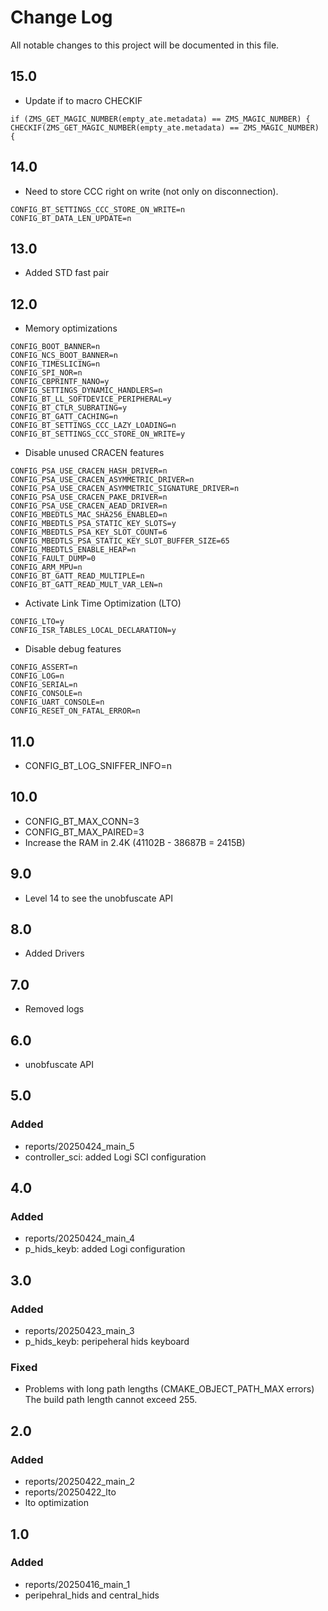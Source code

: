 # Change Log
All notable changes to this project will be documented in this file.


## 15.0
  - Update if to macro CHECKIF
```
if (ZMS_GET_MAGIC_NUMBER(empty_ate.metadata) == ZMS_MAGIC_NUMBER) {
CHECKIF(ZMS_GET_MAGIC_NUMBER(empty_ate.metadata) == ZMS_MAGIC_NUMBER) {
```

## 14.0
  - Need to store CCC right on write (not only on disconnection).
```
CONFIG_BT_SETTINGS_CCC_STORE_ON_WRITE=n
CONFIG_BT_DATA_LEN_UPDATE=n
```

## 13.0
  - Added STD fast pair 

## 12.0
  - Memory optimizations
```
CONFIG_BOOT_BANNER=n
CONFIG_NCS_BOOT_BANNER=n
CONFIG_TIMESLICING=n
CONFIG_SPI_NOR=n
CONFIG_CBPRINTF_NANO=y
CONFIG_SETTINGS_DYNAMIC_HANDLERS=n
CONFIG_BT_LL_SOFTDEVICE_PERIPHERAL=y
CONFIG_BT_CTLR_SUBRATING=y
CONFIG_BT_GATT_CACHING=n
CONFIG_BT_SETTINGS_CCC_LAZY_LOADING=n
CONFIG_BT_SETTINGS_CCC_STORE_ON_WRITE=y
```

  - Disable unused CRACEN features
```
CONFIG_PSA_USE_CRACEN_HASH_DRIVER=n
CONFIG_PSA_USE_CRACEN_ASYMMETRIC_DRIVER=n
CONFIG_PSA_USE_CRACEN_ASYMMETRIC_SIGNATURE_DRIVER=n
CONFIG_PSA_USE_CRACEN_PAKE_DRIVER=n
CONFIG_PSA_USE_CRACEN_AEAD_DRIVER=n
CONFIG_MBEDTLS_MAC_SHA256_ENABLED=n
CONFIG_MBEDTLS_PSA_STATIC_KEY_SLOTS=y
CONFIG_MBEDTLS_PSA_KEY_SLOT_COUNT=6
CONFIG_MBEDTLS_PSA_STATIC_KEY_SLOT_BUFFER_SIZE=65
CONFIG_MBEDTLS_ENABLE_HEAP=n
CONFIG_FAULT_DUMP=0
CONFIG_ARM_MPU=n
CONFIG_BT_GATT_READ_MULTIPLE=n
CONFIG_BT_GATT_READ_MULT_VAR_LEN=n
```

- Activate Link Time Optimization (LTO)
```
CONFIG_LTO=y
CONFIG_ISR_TABLES_LOCAL_DECLARATION=y
```

  - Disable debug features
```
CONFIG_ASSERT=n
CONFIG_LOG=n
CONFIG_SERIAL=n
CONFIG_CONSOLE=n
CONFIG_UART_CONSOLE=n
CONFIG_RESET_ON_FATAL_ERROR=n
```

## 11.0
- CONFIG_BT_LOG_SNIFFER_INFO=n

## 10.0
- CONFIG_BT_MAX_CONN=3
- CONFIG_BT_MAX_PAIRED=3
- Increase the RAM in 2.4K  (41102B - 38687B = 2415B)

## 9.0
- Level 14 to see the unobfuscate API

## 8.0
- Added Drivers

## 7.0
- Removed logs

## 6.0
- unobfuscate API

## 5.0

### Added
- reports/20250424_main_5
- controller_sci: added Logi SCI configuration 
  
## 4.0

### Added
- reports/20250424_main_4
- p_hids_keyb: added Logi configuration 

## 3.0

### Added
- reports/20250423_main_3
- p_hids_keyb: peripeheral hids keyboard 
  
### Fixed
- Problems with long path lengths (CMAKE_OBJECT_PATH_MAX errors)
The build path length cannot exceed 255.


## 2.0

### Added
- reports/20250422_main_2
- reports/20250422_lto
- lto optimization

## 1.0

### Added
- reports/20250416_main_1
- peripehral_hids and central_hids  




